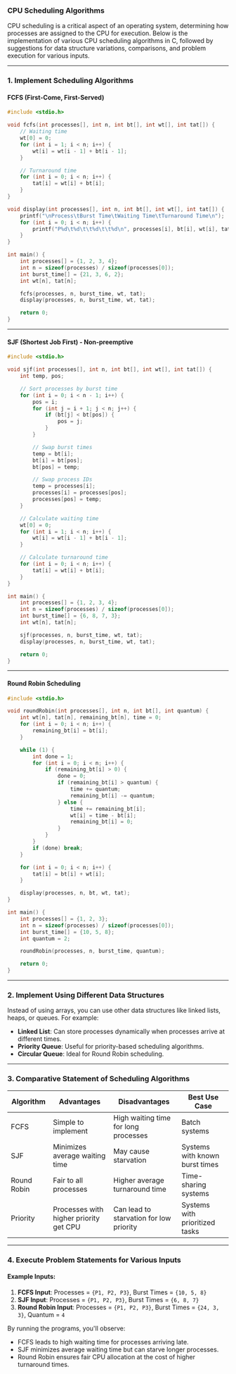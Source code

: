 ### **CPU Scheduling Algorithms**

CPU scheduling is a critical aspect of an operating system, determining how processes are assigned to the CPU for execution. Below is the implementation of various CPU scheduling algorithms in C, followed by suggestions for data structure variations, comparisons, and problem execution for various inputs.

---

### **1. Implement Scheduling Algorithms**

#### **FCFS (First-Come, First-Served)**

```c
#include <stdio.h>

void fcfs(int processes[], int n, int bt[], int wt[], int tat[]) {
    // Waiting time
    wt[0] = 0;
    for (int i = 1; i < n; i++) {
        wt[i] = wt[i - 1] + bt[i - 1];
    }

    // Turnaround time
    for (int i = 0; i < n; i++) {
        tat[i] = wt[i] + bt[i];
    }
}

void display(int processes[], int n, int bt[], int wt[], int tat[]) {
    printf("\nProcess\tBurst Time\tWaiting Time\tTurnaround Time\n");
    for (int i = 0; i < n; i++) {
        printf("P%d\t%d\t\t%d\t\t%d\n", processes[i], bt[i], wt[i], tat[i]);
    }
}

int main() {
    int processes[] = {1, 2, 3, 4};
    int n = sizeof(processes) / sizeof(processes[0]);
    int burst_time[] = {21, 3, 6, 2};
    int wt[n], tat[n];

    fcfs(processes, n, burst_time, wt, tat);
    display(processes, n, burst_time, wt, tat);

    return 0;
}
```

---

#### **SJF (Shortest Job First) - Non-preemptive**

```c
#include <stdio.h>

void sjf(int processes[], int n, int bt[], int wt[], int tat[]) {
    int temp, pos;

    // Sort processes by burst time
    for (int i = 0; i < n - 1; i++) {
        pos = i;
        for (int j = i + 1; j < n; j++) {
            if (bt[j] < bt[pos]) {
                pos = j;
            }
        }

        // Swap burst times
        temp = bt[i];
        bt[i] = bt[pos];
        bt[pos] = temp;

        // Swap process IDs
        temp = processes[i];
        processes[i] = processes[pos];
        processes[pos] = temp;
    }

    // Calculate waiting time
    wt[0] = 0;
    for (int i = 1; i < n; i++) {
        wt[i] = wt[i - 1] + bt[i - 1];
    }

    // Calculate turnaround time
    for (int i = 0; i < n; i++) {
        tat[i] = wt[i] + bt[i];
    }
}

int main() {
    int processes[] = {1, 2, 3, 4};
    int n = sizeof(processes) / sizeof(processes[0]);
    int burst_time[] = {6, 8, 7, 3};
    int wt[n], tat[n];

    sjf(processes, n, burst_time, wt, tat);
    display(processes, n, burst_time, wt, tat);

    return 0;
}
```

---

#### **Round Robin Scheduling**

```c
#include <stdio.h>

void roundRobin(int processes[], int n, int bt[], int quantum) {
    int wt[n], tat[n], remaining_bt[n], time = 0;
    for (int i = 0; i < n; i++) {
        remaining_bt[i] = bt[i];
    }

    while (1) {
        int done = 1;
        for (int i = 0; i < n; i++) {
            if (remaining_bt[i] > 0) {
                done = 0;
                if (remaining_bt[i] > quantum) {
                    time += quantum;
                    remaining_bt[i] -= quantum;
                } else {
                    time += remaining_bt[i];
                    wt[i] = time - bt[i];
                    remaining_bt[i] = 0;
                }
            }
        }
        if (done) break;
    }

    for (int i = 0; i < n; i++) {
        tat[i] = bt[i] + wt[i];
    }

    display(processes, n, bt, wt, tat);
}

int main() {
    int processes[] = {1, 2, 3};
    int n = sizeof(processes) / sizeof(processes[0]);
    int burst_time[] = {10, 5, 8};
    int quantum = 2;

    roundRobin(processes, n, burst_time, quantum);

    return 0;
}
```

---

### **2. Implement Using Different Data Structures**

Instead of using arrays, you can use other data structures like linked lists, heaps, or queues. For example:
- **Linked List**: Can store processes dynamically when processes arrive at different times.
- **Priority Queue**: Useful for priority-based scheduling algorithms.
- **Circular Queue**: Ideal for Round Robin scheduling.

---

### **3. Comparative Statement of Scheduling Algorithms**

| Algorithm      | Advantages                                   | Disadvantages                          | Best Use Case                       |
|----------------|---------------------------------------------|----------------------------------------|-------------------------------------|
| FCFS           | Simple to implement                        | High waiting time for long processes   | Batch systems                       |
| SJF            | Minimizes average waiting time             | May cause starvation                   | Systems with known burst times      |
| Round Robin    | Fair to all processes                      | Higher average turnaround time         | Time-sharing systems                |
| Priority       | Processes with higher priority get CPU     | Can lead to starvation for low priority| Systems with prioritized tasks      |

---

### **4. Execute Problem Statements for Various Inputs**

#### Example Inputs:
1. **FCFS Input**: Processes = `{P1, P2, P3}`, Burst Times = `{10, 5, 8}`
2. **SJF Input**: Processes = `{P1, P2, P3}`, Burst Times = `{6, 8, 7}`
3. **Round Robin Input**: Processes = `{P1, P2, P3}`, Burst Times = `{24, 3, 3}`, Quantum = `4`

By running the programs, you'll observe:
- FCFS leads to high waiting time for processes arriving late.
- SJF minimizes average waiting time but can starve longer processes.
- Round Robin ensures fair CPU allocation at the cost of higher turnaround times.

